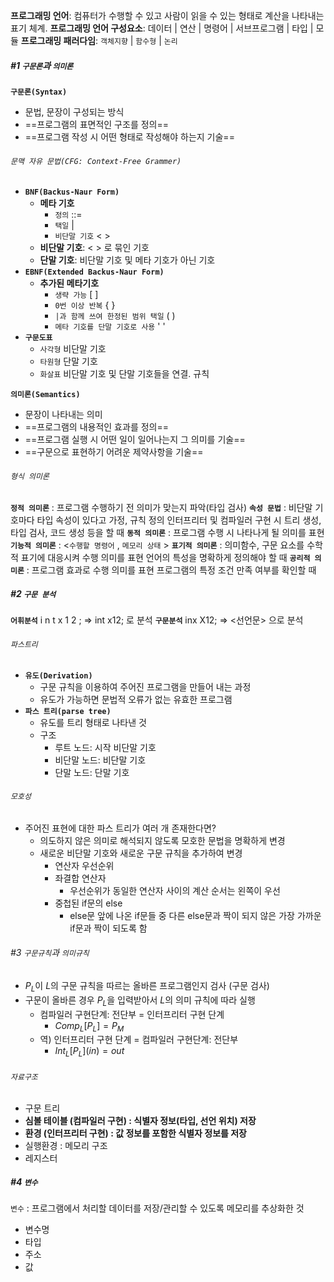 **프로그래밍 언어**: 컴퓨터가 수행할 수 있고 사람이 읽을 수 있는 형태로 계산을 나타내는 표기 체계.
**프로그래밍 언어 구성요소**: 데이터 | 연산 | 명령어 | 서브프로그램 | 타입 | 모듈
**프로그래밍 패러다임**: `객체지향` | `함수형` | `논리`
##### #1 `구문론`과 `의미론`
__`구문론(Syntax)`__
- 문법, 문장이 구성되는 방식
- ==프로그램의 표면적인 구조를 정의==
- ==프로그램 작성 시 어떤 형태로 작성해야 하는지 기술==
###### `문맥 자유 문법(CFG: Context-Free Grammer)`
- __`BNF(Backus-Naur Form)`__
	- __메타 기호__
		- `정의` ::=
		- `택일` |
		- `비단말 기호` < >
	- **비단말 기호**: < > 로 묶인 기호
	- **단말 기호**: 비단말 기호 및 메타 기호가 아닌 기호
- __`EBNF(Extended Backus-Naur Form)`__
	- __추가된 메타기호__
		- `생략 가능` [ ]
		- `0번 이상 반복` { }
		- `|과 함께 쓰여 한정된 범위 택일` ( )
		- `메타 기호를 단말 기호로 사용` ' '
- __`구문도표`__
	- `사각형` 비단말 기호
	- `타원형` 단말 기호
	- `화살표` 비단말 기호 및 단말 기호들을 연결. 규칙
	
__`의미론(Semantics)`__
- 문장이 나타내는 의미
- ==프로그램의 내용적인 효과를 정의==
- ==프로그램 실행 시 어떤 일이 일어나는지 그 의미를 기술==
- ==구문으로 표현하기 어려운 제약사항을 기술==
###### `형식 의미론`
**`정적 의미론`** : 프로그램 수행하기 전 의미가 맞는지 파악(타입 검사)
	**`속성 문법`** : 비단말 기호마다 타입 속성이 있다고 가정, 규칙 정의
		인터프리터 및 컴파일러 구현 시 트리 생성, 타입 검사, 코드 생성 등을 할 때
**`동적 의미론`** : 프로그램 수행 시 나타나게 될 의미를 표현
	**`기능적 의미론`** : <`수행할 명령어` , `메모리 상태` >
	**`표기적 의미론`** : 의미함수, 구문 요소를 수학적 표기에 대응시켜 수행 의미를 표현
		언어의 특성을 명확하게 정의해야 할 때
	**`공리적 의미론`** : 프로그램 효과로 수행 의미를 표현
		프로그램의 특정 조건 만족 여부를 확인할 때

##### #2 `구문 분석`
**`어휘분석`**
i n t x 1 2 ; => int x12; 로 분석
**`구문분석`**
inx X12; => <선언문> 으로 분석
###### `파스트리`
- __`유도(Derivation)`__
	- 구문 규칙을 이용하여 주어진 프로그램을 만들어 내는 과정
	- 유도가 가능하면 문법적 오류가 없는 유효한 프로그램
- **`파스 트리(parse tree)`**
	- 유도를 트리 형태로 나타낸 것
	- 구조 
		- 루트 노드: 시작 비단말 기호 
		- 비단말 노드: 비단말 기호 
		- 단말 노드: 단말 기호

###### `모호성`
- 주어진 표현에 대한 파스 트리가 여러 개 존재한다면?
	- 의도하지 않은 의미로 해석되지 않도록 모호한 문법을 명확하게 변경
	- 새로운 비단말 기호와 새로운 구문 규칙을 추가하여 변경
		- 연산자 우선순위
		- 좌결합 연산자
			- 우선순위가 동일한 연산자 사이의 계산 순서는 왼쪽이 우선
		- 중첩된 if문의 else
			- else문 앞에 나온 if문들 중 다른 else문과 짝이 되지 않은 가장 가까운 if문과 짝이 되도록 함

###### #3 `구문규칙`과 `의미규칙`
- $P_{L}$이 $L$의 구문 규칙을 따르는 올바른 프로그램인지 검사 (구문 검사)
- 구문이 올바른 경우 $P_{L}$을 입력받아서 $L$의 의미 규칙에 따라 실행
	- 컴파일러 구현단계: 전단부 = 인터프리터 구현 단계
		- $Comp_{L}[P_{L}] = P_{M}$
	- 역) 인터프리터 구현 단계 = 컴파일러 구현단계: 전단부
		- $Int_{L}[P_{L}](in) = out$ 
###### `자료구조`
- 구문 트리
- **심볼 테이블 (컴파일러 구현) : 식별자 정보(타입, 선언 위치) 저장**
- **환경 (인터프리터 구현) : 값 정보를 포함한 식별자 정보를 저장**
- 실행환경 : 메모리 구조
- 레지스터

##### #4 `변수`
`변수` : 프로그램에서 처리할 데이터를 저장/관리할 수 있도록 메모리를 추상화한 것
- 변수명
- 타입
- 주소
- 값